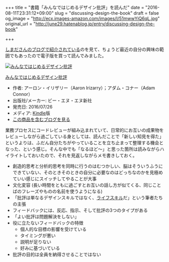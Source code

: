 +++
title = "書籍「みんなではじめるデザイン批評」を読んだ"
date = "2016-08-11T23:31:12+09:00"
slug = "discussing-design-the-book"
draft = false
og_image = "http://ecx.images-amazon.com/images/I/51mwwYiQ6qL.jpg"
original_url = "http://june29.hatenablog.jp/entry/discussing-design-the-book"

+++

<p><a href="http://snoozer05.hatenablog.jp/entry/2016/08/03/145736" title="チーム開発で暗黙的に行なわれている批評というプロセス - snoozer05's blog">しまださんのブログで紹介されている</a>のを見て、ちょうど最近の自分の興味の範囲でもあったので電子版を買って読んでみました。</p>

<p></p>
<div class="hatena-asin-detail">
<a href="http://www.amazon.co.jp/exec/obidos/ASIN/B01J2OEYLU/cameralady-22/"><img src="http://ecx.images-amazon.com/images/I/51mwwYiQ6qL._SL160_.jpg" class="hatena-asin-detail-image" alt="みんなではじめるデザイン批評" title="みんなではじめるデザイン批評"></a><div class="hatena-asin-detail-info">
<p class="hatena-asin-detail-title"><a href="http://www.amazon.co.jp/exec/obidos/ASIN/B01J2OEYLU/cameralady-22/">みんなではじめるデザイン批評</a></p>
<ul>
<li>
<span class="hatena-asin-detail-label">作者:</span> アーロン・イリザリー（Aaron Irizarry）；アダム・コナー（Adam Connor）</li>
<li>
<span class="hatena-asin-detail-label">出版社/メーカー:</span> ビー・エヌ・エヌ新社</li>
<li>
<span class="hatena-asin-detail-label">発売日:</span> 2016/07/26</li>
<li>
<span class="hatena-asin-detail-label">メディア:</span> <a class="keyword" href="http://d.hatena.ne.jp/keyword/Kindle">Kindle</a>版</li>
<li><a href="http://d.hatena.ne.jp/asin/B01J2OEYLU/cameralady-22" target="_blank">この商品を含むブログを見る</a></li>
</ul>
</div>
<div class="hatena-asin-detail-foot"></div>
</div>

<p>業務プロセスにコードレビューが組み込まれていて、日常的にお互いの成果物をレビューしながら過ごしている身としては、読んだことで「新しい知見を得た」というよりは、ふだん自分たちがやっていることを立ち止まって整理する機会となった、という感じ。そんな中でも「なるほど〜」と思った箇所は読みながらハイライトしておいたので、それを見返しながらメモ書きしておく。</p>

<ul>
<li>創造的思考と分析的思考を同時に行うのはむつかしい、脳はそういうふうにできていない、そのときそのときの自分に必要なのはどっちなのかを見極めていい感じにスイッチしてやることが大事</li>
<li>文化変容 (長い時間をともに過ごすとお互いの話し方が似てくる、同じことばのフレーズやものの名前を使うようになる)</li>
<li>「批評は単なるデザインスキルではなく、<a class="keyword" href="http://d.hatena.ne.jp/keyword/%A5%E9%A5%A4%A5%D5%A5%B9%A5%AD%A5%EB">ライフスキル</a>だ」という筆者たちの主張</li>
<li>フィードバックには、反応、指示、そして批評の3つのタイプがある</li>
<li>「よい批評は問題解決をしない」</li>
<li>役に立たないフィードバックの特徴

<ul>
<li>個人的な目標の影響を受けている</li>
<li>タイミングが悪い</li>
<li>説明が足りない</li>
<li>好みに基づいている</li>
</ul>
</li>
<li>批評の目的は全員を納得させることではない</li>
</ul>